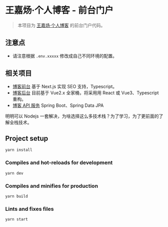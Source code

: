# 王嘉炀·个人博客 - 前台门户

> 本项目为 [王嘉炀·个人博客](http://www.wangjiayang.cn) 的前台门户代码。

## 注意点

- 请注意根据 `.env.xxxxx` 修改成自己不同环境的配置。

## 相关项目

- [博客前台](https://github.com/tulies-blog/blog-portal) 基于 Next.js 实现 SEO 支持，Typescript。
- [博客后台](https://github.com/tulies-blog/blog-ms) 目前基于 Vue2.x 全家桶，将采用用 React 或 Vue3、Typescript 重构。
- [博客 API 服务](https://github.com/tulies-blog/blog-api) Spring Boot、Spring Data JPA

明明可以 Nodejs 一套解决，为啥选择这么多技术栈？为了学习，为了更前面的了解全栈技术。

## Project setup

```
yarn install
```

### Compiles and hot-reloads for development

```
yarn dev
```

### Compiles and minifies for production

```
yarn build
```

### Lints and fixes files

```
yarn start
```
